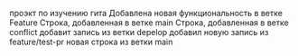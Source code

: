 проэкт по изучению гита
Добавлена новая функциональность в ветке Feature
Строка, добавленная в ветке main
Строка, добавленная в ветке conflict
добавит запись из ветки depelop
добавил новую запись из feature/test-pr
новая строка из ветки main

